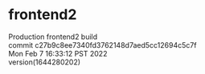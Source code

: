 # frontend2  
Production frontend2 build  
commit c27b9c8ee7340fd3762148d7aed5cc12694c5c7f  
Mon Feb 7 16:33:12 PST 2022  
version(1644280202)  
